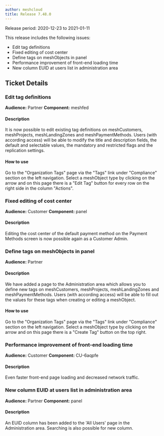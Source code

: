 ```yaml
---
author: meshcloud
title: Release 7.48.0
---
```


Release period: 2020-12-23 to 2021-01-11

This release includes the following issues:
* Edit tag definitions
* Fixed editing of cost center
* Define tags on meshObjects in panel
* Performance improvement of front-end loading time
* New column EUID at users list in administration area
<!--truncate-->

## Ticket Details
### Edit tag definitions
**Audience:** Partner
**Component:** meshfed


#### Description
It is now possible to edit existing tag definitions on meshCustomers, meshProjects, meshLandingZones and meshPaymentMethods.
Users (with according access) will be able to modify the title and description fields, the default and selectable values,
the mandatory and restricted flags and the replication settings.

#### How to use
Go to the "Organization Tags" page via the "Tags" link under "Compliance" section on the left navigation.
Select a meshObject type by clicking on the arrow and on this page there is a "Edit Tag" button for every
row on the right side in the column "Actions".

### Fixed editing of cost center
**Audience:** Customer
**Component:** panel


#### Description
Editing the cost center of the default payment method on the Payment Methods screen is now possible again
as a Customer Admin.

### Define tags on meshObjects in panel
**Audience:** Partner


#### Description
We have added a page to the Administration area which allows you to define new tags on meshCustomers, meshProjects, meshLandingZones and meshPaymentMethods.
Users (with according access) will be able to fill out the values for these tags when creating or editing a meshObject.

#### How to use
Go to the "Organization Tags" page via the "Tags" link under "Compliance" section on the left navigation.
Select a meshObject type by clicking on the arrow and on this page there is a "Create Tag" button on the top right.

### Performance improvement of front-end loading time
**Audience:** Customer
**Component:** CU-6aqpfe


#### Description
Even faster front-end page loading and decreased network traffic.

### New column EUID at users list in administration area
**Audience:** Partner
**Component:** panel


#### Description
An EUID column has been added to the 'All Users' page in the Administration area. Searching is also
possible for new column.


